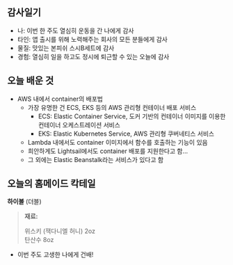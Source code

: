 ## 감사일기

- 나: 이번 한 주도 열심히 운동을 간 나에게 감사
- 타인: 앱 출시를 위해 노력해주는 회사의 모든 분들에게 감사
- 물질: 맛있는 본피쉬 스시B세트에 감사
- 경험: 열심히 일을 하고도 정시에 퇴근할 수 있는 오늘에 감사

## 오늘 배운 것

- AWS 내에서 container의 배포법
  - 가장 유명한 건 ECS, EKS 등의 AWS 관리형 컨테이너 배포 서비스
    - ECS: Elastic Container Service, 도커 기반의 컨테이너 이미지를 이용한 컨테이너 오케스트레이션 서비스
    - EKS: Elastic Kubernetes Service, AWS 관리형 쿠버네티스 서비스
  - Lambda 내에서도 container 이미지에서 함수를 호출하는 기능이 있음
  - 희안하게도 Lightsail에서도 container 배포를 지원한다고 함...
  - 그 외에는 Elastic Beanstalk라는 서비스가 있다고 함

## 오늘의 홈메이드 칵테일

**하이볼** (더블)

> **재료:**
> 
> 위스키 (잭다니엘 허니) 2oz  
> 탄산수 8oz  

- 이번 주도 고생한 나에게 건배!
 
